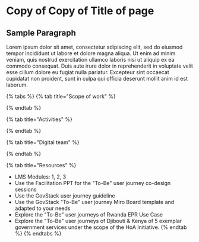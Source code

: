 # Copy of Copy of Title of page

## Sample Paragraph

Lorem ipsum dolor sit amet, consectetur adipiscing elit, sed do eiusmod tempor incididunt ut labore et dolore magna aliqua. Ut enim ad minim veniam, quis nostrud exercitation ullamco laboris nisi ut aliquip ex ea commodo consequat. Duis aute irure dolor in reprehenderit in voluptate velit esse cillum dolore eu fugiat nulla pariatur. Excepteur sint occaecat cupidatat non proident, sunt in culpa qui officia deserunt mollit anim id est laborum.

{% tabs %}
{% tab title="Scope of work" %}

{% endtab %}

{% tab title="Activities" %}

{% endtab %}

{% tab title="Digital team" %}

{% endtab %}

{% tab title="Resources" %}
* LMS Modules: 1, 2, 3 &#x20;
* Use the Facilitation PPT for the "To-Be" user journey co-design sessions &#x20;
* Use the GovStack user journey guideline &#x20;
* Use the GovStack "To-Be" user journey Miro Board template and adapted to your needs &#x20;
* Explore the "To-Be" user journeys of Rwanda EPR Use Case&#x20;
* Explore the  "To-Be" user journeys of Djibouti & Kenya of 5 exemplar government services under the scope of the HoA Initiative.&#x20;
{% endtab %}
{% endtabs %}

